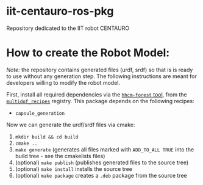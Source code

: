 # iit-centauro-ros-pkg
Repository dedicated to the IIT robot CENTAURO

How to create the Robot Model:
==============================
*Note:* the repository contains generated files (urdf, srdf) so that is is ready to use without any generation step. The following instructions are meant for developers willing to modify the robot model.

First, install all required dependencies via the [`hhcm-forest` tool](https://github.com/ADVRHumanoids/forest), from the [`multidof_recipes`](https://github.com/ADVRHumanoids/multidof_recipes) registry. This package depends on the following recipes:
 - `capsule_generation`


Now we can generate the urdf/srdf files via cmake:
1) `mkdir build && cd build`
2) `cmake ..`
3) `make generate`  (generates all files marked with `ADD_TO_ALL TRUE` into the build tree - see the cmakelists files)
4) (optional) `make publish` (publishes generated files to the source tree)
5) (optional) `make install` installs the source tree 
6) (optional) `make package` creates a `.deb` package from the source tree
